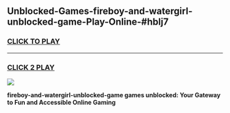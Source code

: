 
## Unblocked-Games-fireboy-and-watergirl-unblocked-game-Play-Online-#hblj7
<h3>
<a href="https://premium.freeplayer.one?title=fireboy-and-watergirl-unblocked-game&ref=27F">CLICK TO PLAY</a></h3>
<hr>

<h3>
<a href="https://premium.freeplayer.one?title=fireboy-and-watergirl-unblocked-game&ref=27F">CLICK 2 PLAY</a>
  
</h3>

<a href="https://premium.freeplayer.one?title=fireboy-and-watergirl-unblocked-game&ref=27F"><img src="https://clearcache.store/games.png"></a>


**fireboy-and-watergirl-unblocked-game games unblocked: Your Gateway to Fun and Accessible Online Gaming**
